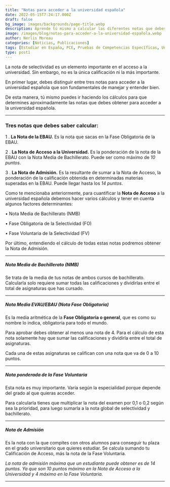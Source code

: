 ```yaml
---
title: "Notas para acceder a la universidad española"
date: 2022-05-15T7:24:17.000Z
draft: false
bg_image: images/backgrounds/page-title.webp
description: Aprende tú mismo a calcular las diferentes notas que debes obtener para acceder a la universidad española.
image: /images/blog/notas-para-acceder-a-la-universidad-española.webp
author: Nerlis Moreau
categories: [Noticias, Publicaciones]
tags: [Estudiar en España, PCE, Pruebas de Competencias Específicas, Universidad en España, Universidad Española]
type: post1
---
```


La nota de selectividad es un elemento importante en el acceso a la universidad. Sin embargo, no es la única calificación ni la más importante.

En primer lugar, debes distinguir entre tres notas para acceder a la universidad española que son fundamentales de manejar y entender bien.

De esta manera, tú mismo puedes ir haciendo los cálculos para que determines aproximadamente las notas que debes obtener para acceder a la universidad española.  

---

### Tres notas que debes saber calcular:

1 . **La Nota de la EBAU.** Es la nota que sacas en la Fase Obligatoria de la EBAU.

2 . **La Nota de Acceso a la Universidad.** Es la ponderación de la nota de la EBAU con la Nota Media de Bachillerato. Puede ser como máximo de *10 puntos*.

3 . **La Nota de Admisión.** Es la resultante de sumar a la Nota de Acceso, la ponderación de la calificación obtenida en determinadas materias superadas en la EBAU. Puede llegar hasta los *14 puntos*.

Como te mencionaba anteriormente, para cuantificar la **Nota de Acceso** a la universidad española debemos hacer varios cálculos y tener en cuenta algunos factores determinantes: 

•	Nota Media de Bachillerato (NMB)

•	Fase Obligatoria de la Selectividad (FO)

•	Fase Voluntaria de la Selectividad (FV)

Por último, entendiendo el cálculo de todas estas notas podremos obtener la Nota de Admisión.

---

##### **Nota Media de Bachillerato (NMB)**

Se trata de la media de tus notas de ambos cursos de bachillerato. Calcularla solo requiere sumar todas las calificaciones y dividirlas entre el total de asignaturas que has cursado. 

---

##### **Nota Media EVAU/EBAU (Nota Fase Obligatoria)**

Es la media aritmética de la **Fase Obligatoria o general**, que es como su nombre lo indica, obligatoria para todo el mundo. 

Para aprobar debes obtener al menos una nota de 4. Para el cálculo de esta nota solamente hay que sumar las calificaciones y dividirla entre el total de asignaturas.

Cada una de estas asignaturas se califican con una nota que va de 0 a 10 puntos.

---

##### **Nota ponderada de la Fase Voluntaria**

Esta nota es muy importante. Varía según la especialidad porque depende del grado al que quieras acceder.

Para calcularla tienes que multiplicar la nota del examen por 0,1 o 0,2 según sea la prioridad, para luego sumarla a la nota global de selectividad y bachillerato.

---

##### **Nota de Admisión**

Es la nota con la que compites con otros alumnos para conseguir tu plaza en el grado universitario que quieres estudiar. Se calcula sumando tu Calificación de Acceso, más la nota de la Fase Voluntaria. 

*La nota de admisión máxima que un estudiante puede obtener es de 14 puntos. Ya que son 10 puntos máximo en la Nota de Acceso a la Universidad y 4 máximo en la Fase Voluntaria.*

---